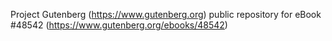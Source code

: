 Project Gutenberg (https://www.gutenberg.org) public repository for eBook #48542 (https://www.gutenberg.org/ebooks/48542)
